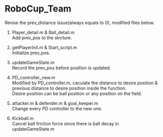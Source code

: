 # RoboCup_Team

Revise the prev_distance issue(always equals to 0), modified files below.  
  
1. Player_detail.m & Ball_detail.m  
Add prev_pos to the strcture.  
  
2. getPlayerInit.m & Start_script.m  
Initialize prev_pos.  
    
3. updateGameState.m  
Record the prev_pos before position is updated.  
  
4. PD_controller_new.m  
Modified by PD_controller.m, caculate the distance to desire position & previous distance to desire position inside the function.  
Desire position can be ball position or any position on the field.  
  
5. attacker.m & defender.m & goal_keeper.m  
Change every PD controller to the new one.

6. Kickball.m  
Cancel ball friction force since there is ball decay in updateGameState.m

